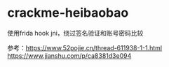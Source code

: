 # crackme-heibaobao
使用frida hook jni，绕过签名验证和账号密码比较

参考：https://www.52pojie.cn/thread-611938-1-1.html
https://www.jianshu.com/p/ca8381d3e094
